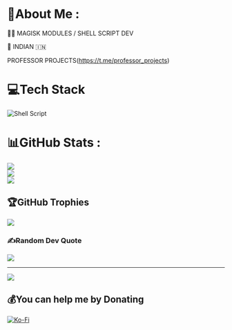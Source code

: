 # 💫About Me :
👨‍💻 MAGISK MODULES / SHELL SCRIPT DEV

🗾 INDIAN 🇮🇳


PROFESSOR PROJECTS(https://t.me/professor_projects)


# 💻Tech Stack
![Shell Script](https://img.shields.io/badge/shell_script-%23121011.svg?style=for-the-badge&logo=gnu-bash&logoColor=white)
# 📊GitHub Stats :
![](https://github-readme-stats.vercel.app/api?username=PROFESSXR&theme=chartreuse-dark&hide_border=true&include_all_commits=true&count_private=true)<br/>
![](https://github-readme-streak-stats.herokuapp.com/?user=PROFESSXR&theme=chartreuse-dark&hide_border=true)<br/>
![](https://github-readme-stats.vercel.app/api/top-langs/?username=PROFESSXR&theme=chartreuse-dark&hide_border=true&include_all_commits=true&count_private=true&layout=compact)

## 🏆GitHub Trophies
![](https://github-profile-trophy.vercel.app/?username=PROFESSXR&theme=matrix&no-frame=false&no-bg=false&margin-w=4)

### ✍️Random Dev Quote
![](https://quotes-github-readme.vercel.app/api?type=horizontal&theme=radical)

---
[![](https://visitcount.itsvg.in/api?id=PROFESSXR&icon=1&color=0)](https://visitcount.itsvg.in)

  ## 💰You can help me by Donating
  [![Ko-Fi](https://img.shields.io/badge/Ko--fi-F16061?style=for-the-badge&logo=ko-fi&logoColor=white)](https://ko-fi.com/profess0r) 

  <!-- Proudly created with GPRM ( https://gprm.itsvg.in ) -->
  

